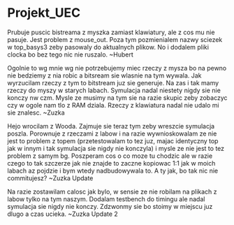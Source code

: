 # Projekt_UEC
Prubuje puscic bistreama z myszka zamiast klawiatury, ale z cos mu nie pasuje. Jest problem z mouse_out. Poza tym pozmienialem nazwy sciezek w top_basys3 zeby pasowaly do aktualnych plikow. No i dodalem pliki clocka bo bez tego nic nie ruszalo.  ~Hubert

Ogolnie to wg mnie wg nie potrzebujemy miec rzeczy z mysza bo na pewno nie bedziemy z nia robic a bitsream sie wlasnie na tym wywala. Jak wyrzucilam rzeczy z tym to bitstream juz sie generuje. Na zas i tak mamy rzeczy do myszy w starych labach. Symulacja nadal niestety nigdy sie nie konczy nw czm. Mysle ze musimy na tym sie na razie skupic zeby zobaczyc czy w ogole nam tlo z RAM dziala. Rzeczy z klawiatura nadal nie udalo mi sie znalesc. ~Zuzka

Hejo wrocilam z Wooda. Zajmuje sie teraz tym zeby wreszcie symulacja poszla. Porownuje z rzeczami z labow i na razie wywnioskowalam ze nie jest to problem z topem (przetestowalam to tez juz, majac identyczny top jak w innym i tak symulacja sie nigdy nie konczyla) i mysle ze nie jest to tez problem z samym bg. Poszperam cos o co moze tu chodzic ale w razie czego to tak szczerze jak nie znajde to zaczne kopiowac 1:1 jak w moich labach az pojdzie i bym wtedy nadbudowywala to. A ty jak, bo tak nic nie commitujesz? ~Zuzka Update

Na razie zostawilam  calosc jak bylo, w sensie ze nie robilam na plikach z labow tylko na tym naszym. Dodalam testbench do timingu ale nadal symulacja sie nigdy nie konczy. Zdzwonmy sie bo stoimy w miejscu juz dlugo a czas ucieka. ~Zuzka Update 2
